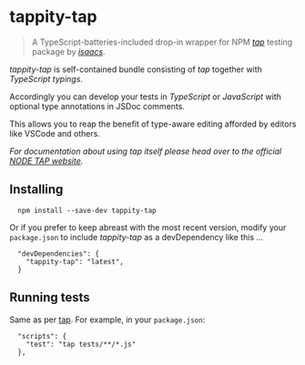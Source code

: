 # tappity-tap

> A TypeScript-batteries-included drop-in wrapper for NPM
*[tap](https://www.npmjs.com/package/tap)* testing package by
*[isaacs](https://www.npmjs.com/~isaacs)*.

*tappity-tap* is self-contained bundle consisting of *tap* together with
*TypeScript typings*.

Accordingly you can develop your tests in *TypeScript* or *JavaScript* with
optional type annotations in JSDoc comments.

This allows you to reap the benefit of type-aware editing afforded by editors
like VSCode and others.

_For documentation about using tap itself please head over to the official
[NODE TAP website](http://www.node-tap.org/)._

## Installing

```
  npm install --save-dev tappity-tap
```

Or if you prefer to keep abreast with the most recent version, modify your
`package.json` to include *tappity-tap* as a devDependency like this ...

```
  "devDependencies": {
    "tappity-tap": "latest",
  }
```

## Running tests

Same as per [tap](https://www.npmjs.com/package/tap). For example, in your
`package.json`:

```
  "scripts": {
    "test": "tap tests/**/*.js"
  },
```
